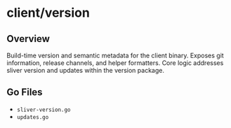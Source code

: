 # client/version

## Overview

Build-time version and semantic metadata for the client binary. Exposes git information, release channels, and helper formatters. Core logic addresses sliver version and updates within the version package.

## Go Files

- `sliver-version.go`
- `updates.go`
